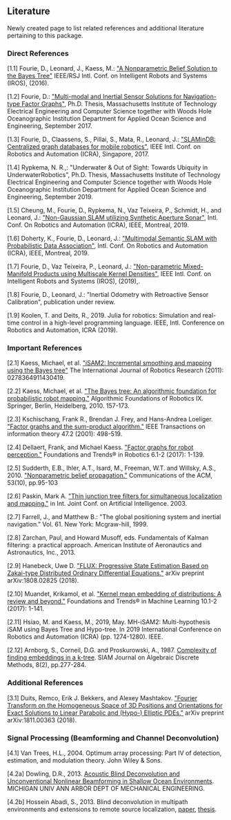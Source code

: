 ## Literature

Newly created page to list related references and additional literature pertaining to this package.

### Direct References

[1.1]  Fourie, D., Leonard, J., Kaess, M.: ["A Nonparametric Belief Solution to the Bayes Tree"](http://www.ri.cmu.edu/pub_files/2016/10/Fourie16iros.pdf) IEEE/RSJ Intl. Conf. on Intelligent Robots and Systems (IROS), (2016).

[1.2]  Fourie, D.: ["Multi-modal and Inertial Sensor Solutions for Navigation-type Factor   Graphs"](https://darchive.mblwhoilibrary.org/bitstream/handle/1912/9305/Fourie_thesis.pdf?sequence=1), Ph.D. Thesis, Massachusetts Institute of Technology Electrical Engineering and Computer Science together with Woods Hole Oceanographic Institution Department for Applied Ocean Science and Engineering, September 2017.

[1.3]  Fourie, D., Claassens, S., Pillai, S., Mata, R., Leonard, J.: ["SLAMinDB: Centralized graph databases for mobile robotics"](http://people.csail.mit.edu/spillai/projects/cloud-graphs/2017-icra-cloudgraphs.pdf), IEEE Intl. Conf. on Robotics and Automation (ICRA), Singapore, 2017.

[1.4]  Rypkema, N. R.,: "Underwater \& Out of Sight: Towards Ubiquity in UnderwaterRobotics", Ph.D. Thesis, Massachusetts Institute of Technology Electrical Engineering and Computer Science together with Woods Hole Oceanographic Institution Department for Applied Ocean Science and Engineering, September 2019.

[1.5]  Cheung, M., Fourie, D., Rypkema, N., Vaz Teixeira, P., Schmidt, H., and Leonard, J.: ["Non-Gaussian SLAM utilizing Synthetic Aperture Sonar"](https://marinerobotics.mit.edu/sites/default/files/cheung_icra2019.pdf), Intl. Conf. On Robotics and Automation (ICRA), IEEE, Montreal, 2019.

[1.6]  Doherty, K., Fourie, D., Leonard, J.: ["Multimodal Semantic SLAM with Probabilistic Data Association"](https://marinerobotics.mit.edu/sites/default/files/doherty_icra2019_revised.pdf), Intl. Conf. On Robotics and Automation (ICRA), IEEE, Montreal, 2019.

[1.7]  Fourie, D., Vaz Teixeira, P., Leonard, J.: ["Non-parametric Mixed-Manifold Products using Multiscale Kernel Densities"](https://marinerobotics.mit.edu/sites/default/files/fourie_iros19_manifolds.pdf), IEEE Intl. Conf. on Intelligent Robots and Systems (IROS), (2019),.

[1.8]  Fourie, D., Leonard, J.: "Inertial Odometry with Retroactive Sensor Calibration", publication under review.

[1.9]  Koolen, T. and Deits, R., 2019. Julia for robotics: Simulation and real-time control in a high-level programming language. IEEE, Intl. Conference on Robotics and Automation, ICRA (2019).

### Important References

[2.1]  Kaess, Michael, et al. ["iSAM2: Incremental smoothing and mapping using the Bayes tree"](http://journals.sagepub.com/doi/abs/10.1177/0278364911430419) The International Journal of Robotics Research (2011): 0278364911430419.

[2.2]  Kaess, Michael, et al. ["The Bayes tree: An algorithmic foundation for probabilistic robot mapping."](https://smartech.gatech.edu/bitstream/handle/1853/38459/Kaess10wafr.pdf?sequence=1&isAllowed=y) Algorithmic Foundations of Robotics IX. Springer, Berlin, Heidelberg, 2010. 157-173.

[2.3]  Kschischang, Frank R., Brendan J. Frey, and Hans-Andrea Loeliger. ["Factor graphs and the sum-product algorithm."](http://www.cs.utoronto.ca/~radford/csc2506/factor.pdf) IEEE Transactions on information theory 47.2 (2001): 498-519.

[2.4]  Dellaert, Frank, and Michael Kaess. ["Factor graphs for robot perception."](https://www.nowpublishers.com/article/DownloadSummary/ROB-043) Foundations and Trends® in Robotics 6.1-2 (2017): 1-139.

[2.5]  Sudderth, E.B., Ihler, A.T., Isard, M., Freeman, W.T. and Willsky, A.S., 2010. ["Nonparametric belief propagation."](https://www.microsoft.com/en-us/research/wp-content/uploads/2010/10/p95-sudderth.pdf) Communications of the ACM, 53(10), pp.95-103

[2.6] Paskin, Mark A. ["Thin junction tree filters for simultaneous localization and mapping."](http://citeseerx.ist.psu.edu/viewdoc/download?doi=10.1.1.15.7602&rep=rep1&type=pdf) in Int. Joint Conf. on Artificial Intelligence. 2003.

[2.7]  Farrell, J., and Matthew B.: "The global positioning system and inertial navigation." Vol. 61. New York: Mcgraw-hill, 1999.

[2.8]  Zarchan, Paul, and Howard Musoff, eds. Fundamentals of Kalman filtering: a practical approach. American Institute of Aeronautics and Astronautics, Inc., 2013.

[2.9]  Hanebeck, Uwe D. ["FLUX: Progressive State Estimation Based on Zakai-type Distributed Ordinary Differential Equations."](https://arxiv.org/pdf/1808.02825) arXiv preprint arXiv:1808.02825 (2018).

[2.10]  Muandet, Krikamol, et al. ["Kernel mean embedding of distributions: A review and beyond."](https://www.nowpublishers.com/article/DownloadSummary/MAL-060) Foundations and Trends® in Machine Learning 10.1-2 (2017): 1-141.

[2.11]  Hsiao, M. and Kaess, M., 2019, May. MH-iSAM2: Multi-hypothesis iSAM using Bayes Tree and Hypo-tree. In 2019 International Conference on Robotics and Automation (ICRA) (pp. 1274-1280). IEEE.

[2.12]  Arnborg, S., Corneil, D.G. and Proskurowski, A., 1987. [Complexity of finding embeddings in a k-tree](https://epubs.siam.org/doi/pdf/10.1137/0608024). SIAM Journal on Algebraic Discrete Methods, 8(2), pp.277-284.

### Additional References

[3.1]  Duits, Remco, Erik J. Bekkers, and Alexey Mashtakov. ["Fourier Transform on the Homogeneous Space of 3D Positions and Orientations for Exact Solutions to Linear Parabolic and (Hypo-) Elliptic PDEs."](https://www.preprints.org/manuscript/201811.0027/download/final_file) arXiv preprint arXiv:1811.00363 (2018).

### Signal Processing (Beamforming and Channel Deconvolution)

[4.1]  Van Trees, H.L., 2004. Optimum array processing: Part IV of detection, estimation, and modulation theory. John Wiley & Sons.

[4.2a]  Dowling, D.R., 2013. [Acoustic Blind Deconvolution and Unconventional Nonlinear Beamforming in Shallow Ocean Environments](https://apps.dtic.mil/dtic/tr/fulltext/u2/a598859.pdf). MICHIGAN UNIV ANN ARBOR DEPT OF MECHANICAL ENGINEERING.

[4.2b]  Hossein Abadi, S., 2013. Blind deconvolution in multipath environments and extensions to remote source localization, [paper](https://asa.scitation.org/doi/pdf/10.1121/1.3688502?class=pdf), [thesis](https://deepblue.lib.umich.edu/bitstream/handle/2027.42/102443/shimah_1.pdf?sequence=1&isAllowed=y).
